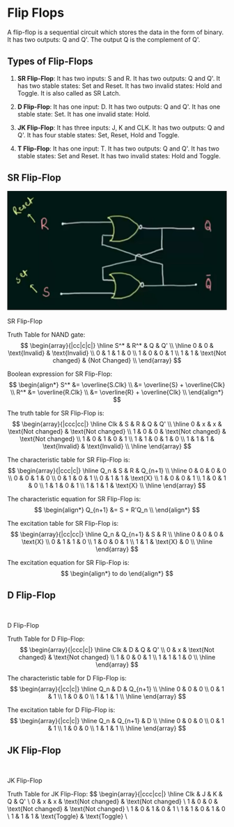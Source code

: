 # Flip Flops

A flip-flop is a sequential circuit which stores the data in the form of binary. It has two outputs: Q and Q'. The output Q is the complement of Q'. 

## Types of Flip-Flops

1. **SR Flip-Flop**: It has two inputs: S and R. It has two outputs: Q and Q'. It has two stable states: Set and Reset. It has two invalid states: Hold and Toggle. It is also called as SR Latch.

2. **D Flip-Flop**: It has one input: D. It has two outputs: Q and Q'. It has one stable state: Set. It has one invalid state: Hold.

3. **JK Flip-Flop**: It has three inputs: J, K and CLK. It has two outputs: Q and Q'. It has four stable states: Set, Reset, Hold and Toggle.

4. **T Flip-Flop**: It has one input: T. It has two outputs: Q and Q'. It has two stable states: Set and Reset. It has two invalid states: Hold and Toggle.

## SR Flip-Flop

<firgure><img src=".gitbook/assets/sr-latch/sr-latch.png" alt=""><figcaption><p>SR Flip-Flop</p></figcaption></figure>

Truth Table for NAND gate:
$$
\begin{array}{|cc|c|c|}
\hline
S^* & R^* & Q & Q' \\
\hline
0 & 0 & \text{Invalid} & \text{Invalid} \\
0 & 1 & 1 & 0 \\
1 & 0 & 0 & 1 \\
1 & 1 & \text{Not changed} & {Not Changed} \\
\end{array}
$$

Boolean expression for SR Flip-Flop:
$$
\begin{align*}
S^* &= \overline{S.Clk} \\
    &= \overline{S} + \overline{Clk} \\
R^* &= \overline{R.Clk} \\
    &= \overline{R} + \overline{Clk} \\
\end{align*}
$$

The truth table for SR Flip-Flop is:
$$
\begin{array}{|ccc|cc|}
\hline
Clk & S & R & Q & Q' \\
\hline
0 & x & x & \text{Not changed} & \text{Not changed} \\
1 & 0 & 0 & \text{Not changed} & \text{Not changed} \\
1 & 0 & 1 & 0 & 1 \\
1 & 1 & 0 & 1 & 0 \\
1 & 1 & 1 & \text{Invalid} & \text{Invalid} \\
\hline
\end{array}
$$

The characteristic table for SR Flip-Flop is:
$$
\begin{array}{|ccc|c|}
\hline
Q_n & S & R & Q_{n+1} \\
\hline
0 & 0 & 0 & 0 \\
0 & 0 & 1 & 0 \\
0 & 1 & 0 & 1 \\
0 & 1 & 1 & \text{X} \\
1 & 0 & 0 & 1 \\
1 & 0 & 1 & 0 \\
1 & 1 & 0 & 1 \\
1 & 1 & 1 & \text{X} \\
\hline
\end{array}
$$

The characteristic equation for SR Flip-Flop is:
$$
\begin{align*}
Q_{n+1} &= S + R'Q_n \\
\end{align*}
$$

The excitation table for SR Flip-Flop is:
$$
\begin{array}{|cc|cc|}
\hline
Q_n & Q_{n+1} & S & R \\
\hline
0 & 0 & 0 & \text{X} \\
0 & 1 & 1 & 0 \\
1 & 0 & 0 & 1 \\
1 & 1 & \text{X} & 0 \\
\hline
\end{array}
$$

The excitation equation for SR Flip-Flop is:
$$
\begin{align*}
to do
\end{align*}
$$

## D Flip-Flop

<firgure><img src=".gitbook/assets/d-flip-flop/d-flip-flop.png" alt=""><figcaption><p>D Flip-Flop</p></figcaption></figure>

Truth Table for D Flip-Flop:
$$
\begin{array}{|ccc|c|}
\hline
Clk & D & Q & Q' \\
0 & x & \text{Not changed} & \text{Not changed} \\
1 & 0 & 0 & 1 \\
1 & 1 & 1 & 0 \\
\hline
\end{array}
$$

The characteristic table for D Flip-Flop is:
$$
\begin{array}{|cc|c|}
\hline
Q_n & D & Q_{n+1} \\
\hline
0 & 0 & 0 \\
0 & 1 & 1 \\
1 & 0 & 0 \\
1 & 1 & 1 \\
\hline
\end{array}
$$


The excitation table for D Flip-Flop is:
$$
\begin{array}{|cc|c|}
\hline
Q_n & Q_{n+1} & D \\
\hline
0 & 0 & 0 \\
0 & 1 & 1 \\
1 & 0 & 0 \\
1 & 1 & 1 \\
\hline
\end{array}
$$

## JK Flip-Flop

<firgure><img src=".gitbook/assets/jk-flip-flop/jk-flip-flop.png" alt=""><figcaption><p>JK Flip-Flop</p></figcaption></figure>

Truth Table for JK Flip-Flop:
$$
\begin{array}{|ccc|cc|}
\hline
Clk & J & K & Q & Q' \\
0 & x & x & \text{Not changed} & \text{Not changed} \\
1 & 0 & 0 & \text{Not changed} & \text{Not changed} \\
1 & 0 & 1 & 0 & 1 \\
1 & 1 & 0 & 1 & 0 \\
1 & 1 & 1 & \text{Toggle} & \text{Toggle} \\
